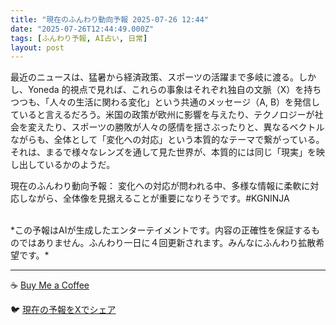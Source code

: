 ```yaml
---
title: "現在のふんわり動向予報 2025-07-26 12:44"
date: "2025-07-26T12:44:49.000Z"
tags: [ふんわり予報, AI占い, 日常]
layout: post
---
```


最近のニュースは、猛暑から経済政策、スポーツの活躍まで多岐に渡る。しかし、Yoneda 的視点で見れば、これらの事象はそれぞれ独自の文脈（X）を持ちつつも、「人々の生活に関わる変化」という共通のメッセージ（A, B）を発信していると言えるだろう。米国の政策が欧州に影響を与えたり、テクノロジーが社会を変えたり、スポーツの勝敗が人々の感情を揺さぶったりと、異なるベクトルながらも、全体として「変化への対応」という本質的なテーマで繋がっている。それは、まるで様々なレンズを通して見た世界が、本質的には同じ「現実」を映し出しているかのようだ。


現在のふんわり動向予報：
変化への対応が問われる中、多様な情報に柔軟に対応しながら、全体像を見据えることが重要になりそうです。#KGNINJA

<br>
*この予報はAIが生成したエンターテイメントです。内容の正確性を保証するものではありません。ふんわり一日に４回更新されます。みんなにふんわり拡散希望です。*

---
☕️ [Buy Me a Coffee](https://www.buymeacoffee.com/kgninja)

🐦 [現在の予報をXでシェア](https://twitter.com/intent/tweet?text=%E7%8F%BE%E5%9C%A8%E3%81%AE%E3%81%B5%E3%82%93%E3%82%8F%E3%82%8A%E4%BA%88%E5%A0%B1%3A%20%E3%80%8C%E6%9C%80%E8%BF%91%E3%81%AE%E3%83%8B%E3%83%A5%E3%83%BC%E3%82%B9%E3%81%AF%E3%80%81%E7%8C%9B%E6%9A%91%E3%81%8B%E3%82%89%E7%B5%8C%E6%B8%88%E6%94%BF%E7%AD%96%E3%80%81%E3%82%B9%E3%83%9D%E3%83%BC%E3%83%84%E3%81%AE%E6%B4%BB%E8%BA%8D%E3%81%BE%E3%81%A7%E5%A4%9A%E5%B2%90%E3%81%AB%E6%B8%A1%E3%82%8B%E3%80%82%E3%80%8D%23KGNINJA%20%E7%B6%9A%E3%81%8D%E3%81%AF%E3%83%96%E3%83%AD%E3%82%B0%E3%81%A7%EF%BC%81%F0%9F%91%87&url=https%3A%2F%2Fkg-ninja.github.io%2FFunwariyoso%2F)
